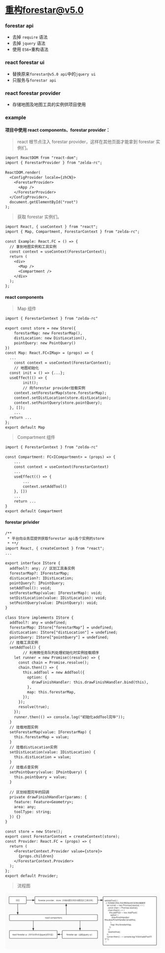 # 重构forestar@v5.0

### forestar api

- 去掉 `require` 语法
- 去掉 `jquery` 语法
- 使用 `ES6+`重构语法

### react forestar ui

- 替换原来`forestar@v5.0 api`中的`jquery ui`
- 只服务与`forestar api`

### react forestar provider

- 存储地图及地图工具的实例供项目使用

### example

#### 项目中使用 react components、forestar provider：

>	react 根节点注入 forestar provider，这样在其他页面才能拿到 forestar 实例们。

```tsx
import ReactDOM from "react-dom";
import { ForestarProvider } from "zelda-rc";

ReactDOM.render(
  <ConfigProvider locale={zhCN}>
    <ForestarProvider>
      <App />
    </ForestarProvider>
  </ConfigProvider>,
  document.getElementById("root")
);
```

> 获取 forestar 实例们。

```tsx
import React, { useContext } from "react";
import { Map, Compartment, ForestarContext } from "zelda-rc";

const Example: React.FC = () => {
  // 拿到地图实例和工具实例
  const context = useContext(ForestarContext);
  return (
    <div>
      <Map />
      <Compartment />
    </div>
  );
};
```

#### react components

> Map 组件

```tsx
import { ForestarContext } from "zelda-rc"

export const store = new Store({
	forestarMap: new ForestarMap(),
	distLocation: new DistLocation(),
	pointQuery: new PointQuery()
})
const Map: React.FC<IMap> = (props) => {
  ...
	const context = useContext(ForestarContext);
	// 地图初始化
  const init = () => {...};
  useEffect(() => {
		init();
		// 向forestar provider挂载实例
    context.setForestarMap(store.forestarMap);
    context.setDistLocation(store.distLocation);
    context.setPointQuery(store.pointQuery);
  }, []);
 	...
  return ...
};
export default Map
```

> Compartment 组件

```tsx
import { ForestarContext } from "zelda-rc"

const Compartment: FC<ICompartment> = (props) => {
	...
	const context = useContext(ForestarContext)
	...
	useEffect(() => {
		...
		context.setAddTool()
	}, [])
	...
	return ...
}
export default Compartment
```

#### forestar privider

```tsx
/**
 * 平台向业务层提供获取forestar api各个实例的store
 * **/
import React, { createContext } from "react";
...

export interface IStore {
  addTool?: any; // 区划工具条实例
  forestarMap?: IForestarMap;
  distLocation?: IDistLocation;
  pointQuery?: IPointQuery;
  setAddTool(): void;
  setForestarMap(value: IForestarMap): void;
  setDistLocation(value: IDistLocation): void;
  setPointQuery(value: IPointQuery): void;
}

class Store implements IStore {
  addTool?: any = undefined;
  forestarMap: IStore["forestarMap"] = undefined;
  distLocation: IStore["distLocation"] = undefined;
  pointQuery: IStore["pointQuery"] = undefined;
  // 挂载工具实例
  setAddTool() {
		// 利用微任务队列处理初始化时实例挂载顺序
    let runner = new Promise((resolve) => {
      const chain = Promise.resolve();
      chain.then(() => {
        this.addTool = new AddTool({
          option: {
            drawFinishHandler: this.drawFinishHandler.bind(this),
          },
          map: this.forestarMap,
        });
      });
      resolve(true);
    });
    runner.then(() => console.log("初始化addTool完毕"));
  }
  // 挂载地图实例
  setForestarMap(value: IForestarMap) {
    this.forestarMap = value;
  }
  // 挂载distLocation实例
  setDistLocation(value: IDistLocation) {
    this.distLocation = value;
  }
  // 挂载点查实例
  setPointQuery(value: IPointQuery) {
    this.pointQuery = value;
  }

  // 区划绘图完毕的回调
  private drawFinishHandler(params: {
    feature: Feature<Geometry>;
    area: any;
    toolType: string;
  }) {}
}

const store = new Store();
export const ForestarContext = createContext(store);
const Provider: React.FC = (props) => {
  return (
    <ForestarContext.Provider value={store}>
      {props.children}
    </ForestarContext.Provider>
  );
};
export default Provider;
```

> 流程图

![重构forestar@v5.0架构图](images/重构forestar@v5.0.jpg)

